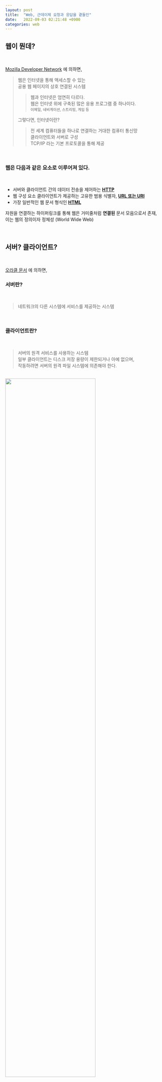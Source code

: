 ```yaml
---
layout: post
title:  "Web, 근데이제 요청과 응답을 곁들인"
date:   2022-09-03 02:21:48 +0900
categories: web
---
```


## 웹이 뭔데?

<br/>

[Mozilla Developer Network](https://developer.mozilla.org/en-US/docs/Glossary/World_Wide_Web) 에 의하면,  
> 웹은 인터넷을 통해 액세스할 수 있는  
> 공용 웹 페이지의 상호 연결된 시스템
> > 웹과 인터넷은 엄연히 다르다.  
> > 웹은 인터넷 위에 구축된 많은 응용 프로그램 중 하나이다.  
> > <sub>이메일, 네비게이션, 스트리밍, 게임 등</sub>
> 
> 그렇다면, 인터넷이란?
> > 전 세계 컴퓨터들을 하나로 연결하는 거대한 컴퓨터 통신망  
> > 클라이언트와 서버로 구성  
> > TCP/IP 라는 기본 프로토콜을 통해 제공

<br/>

### 웹은 다음과 같은 요소로 이루어져 있다.

<br/>

* 서버와 클라이언트 간의 데이터 전송을 제어하는 [**HTTP**]()
* 웹 구성 요소 클라이언트가 제공하는 고유한 범용 식별자, [**URL 또는 URI**]()
* 가장 일반적인 웹 문서 형식인 [**HTML**]()
  
자원을 연결하는 하이퍼링크를 통해 웹은 거미줄처럼 **연결된** 문서 모음으로서 존재,  
이는 웹의 정의이자 정체성 (World Wide Web)

<br/>

## 서버? 클라이언트?

<br/>

[오라클 문서](https://docs.oracle.com/cd/E19455-01/805-7228/6j6q7ueov/index.html) 에 의하면,

### 서버란?

<br/>

> 네트워크의 다른 시스템에 서비스를 제공하는 시스템

<br/>

### 클라이언트란?

<br/>

> 서버의 원격 서비스를 사용하는 시스템   
> 일부 클라이언트는 디스크 저장 용량이 제한되거나 아예 없으며,  
> 작동하려면 서버의 원격 파일 시스템에 의존해야 한다.

<br/>

<img src="https://user-images.githubusercontent.com/47032054/188311212-5d19abc6-9b3b-4872-a98a-f18583d8ada6.png" width="75%" height="75%">

<br/>

## HTTP?

<br/>

[Mozilla Developer Network](https://developer.mozilla.org/en-US/docs/Glossary/HTTP) 및 [W3Schools](https://www.w3schools.com/tags/ref_httpmethods.asp) 에 의하면,

> Hypertext Transfer Protocol  
> > 웹에서 하이퍼미디어 문서를 전송할 수 있도록 하는 기본 네트워크 프로토콜  
> > 서버가 클라이언트 상태를 보존하지 않음  
> > 기본적으로 연결을 유지하지 않음(리소스 절약) 
> > 클라이언트와 서버 간에 요청-응답 프로토콜로 작동(단방향 통신)  
> > > 클라이언트가 서버에 HTTP 요청을 보내면  
> > > 서버가 클라이언트에 응답을 반환한다.  
> > > 이때, 응답에는 상태 정보가 포함되어 있다.  
> > > 요청 및 요청된 내용을 포함할 수도 있다.
 
<br/>

<img src="https://user-images.githubusercontent.com/47032054/188497180-f1568d4d-dfb1-4b19-8e44-e7187a6b359c.png" width="75%" height="75%">

<br/>

### 요청 및 응답

<br/>

HTTP 요청과 응답의 구조는 서로 닮았으며, 그 구조는 다음과 같다.

1. **시작 줄(start-line)** 에는 실행되어야 할 요청, 또은 요청 수행에 대한 성공 또는 실패가 한 줄로 기록되어 있다.
2. 옵션으로 **HTTP 헤더 세트** 가 들어가는데, 요청에 대한 설명, 혹은 메시지 본문에 대한 설명이 들어있다.
3. 요청에 대한 모든 메타 정보가 전송되었음을 알리는 빈 줄(blank line)이 삽입된다.
4. 요청과 관련된 내용(HTML 폼 콘텐츠 등)이 옵션으로 들어가거나, 응답과 관련된 문서(document)가 들어있다.  
   **본문** 의 존재 유무 및 크기는 첫 줄과 HTTP 헤더에 있다.

HTTP 메시지의 시작 줄과 HTTP 헤더를 묶어서 **요청 헤드(head)** 라고 부르며,  
HTTP 메시지의 페이로드는 **본문(body)** 이라고 한다.

<br/>

### 요청 - 시작 줄

<br/>

HTTP 요청은 서버가 특정 동작을 취하게끔 만들기 위해 클라이언트에서 전송하는 메시지이며,  
시작 줄은 다음과 같이 세 가지 요소로 이루어져 있다.  

<br/>

* [HTTP 메서드](https://www.w3schools.com/tags/ref_httpmethods.asp)  
   영어 동사(GET, PUT,POST) 혹은 명사(HEAD, OPTIONS)를 사용  
   **`GET`**, **`POST`**, `PUT`, `HEAD`, `DELETE`,  
  `PATCH`, `OPTIONS`, `CONNECT`, `TRACE`  
   ex) `GET` 은 리소스를 클라이언트로 가져다 달라는 뜻   
   `POST` 는 데이터가 서버로 들어가야 함을 의미

<br/>

* 요청 타겟  
   주로 URL, 또는 프로토콜, 포트, 도메인의 절대 경로로 나타낼 수도 있으며  
   요청 타겟 포맷은 HTTP 메소드에 따라 달라진다.
   * origin 형식  
     끝에 `?`와 쿼리 문자열이 붙는 절대 경로  
     이는 가장 일반적인 형식이며, `GET`, `POST`, `HEAD`, `OPTIONS` 메서드와 함께 사용
   * absolute 형식  
     완전한 URL 형식  
     프록시에 연결하는 경우 대부분 `GET` 과 함께 사용  
   * authority 형식  
     도메인 이름 및 옵션 포트 <sub>(`:`가 앞에 붙는다.)</sub> 로 이루어진 URL의 authority component  
     HTTP 터널을 구축하는 경우에만 `CONNECT` 와 함께 사용
   * asterisk 형식  
     `OPTIONS` 와 함께 `*` 하나로 간단하게 서버 전체를 나타냄

<br/>

* HTTP 버전  
   메시지의 남은 구조를 결정  
   응답 메시지에서 써야 할 HTTP 버전을 알려주는 역할

<br/>

### 요청 - 헤더

<br/>

요청에 들어가는 HTTP 헤더는 HTTP 헤더의 기본 구조를 따른다.  
대소문자 구분없는 문자열 다음에 :` 이 붙으며, 그 뒤에 오는 값은 헤더에 따라 달라진다.  
헤더는 값까지 포함해 한 줄로 구성되지만 꽤 길어질 수 있다.

다양한 종류의 요청 헤더가 있는데, 이들은 다음과 같이 몇몇 그룹으로 나눌 수 있다.

General 헤더: Via와 같은 헤더는 메시지 전체에 적용된다.  

Request 헤더: User-Agent (en-US), Accept-Type와 같은 헤더는 요청의 내용을 좀 더 구체화 시키고(Accept-Language), 컨텍스를 제공하기도 하며(Referer), 조건에 따른 제약 사항을 가하기도 하면서(If-None) 요청 내용을 수정한다.
Entity 헤더: Content-Length와 같은 헤더는 요청 본문에 적용된다. 당연히 요청 내에 본문이 없는 경우 entity 헤더는 전송되지 않는다.

<br/>

### 요청 - 본문

<br/>

본문은 요청의 마지막 부분에 들어가지만, 모든 요청에 본문이 들어가지는 않는다.  
`GET`, `HEAD`, `DELETE`, `OPTIONS` 처럼 리소스를 가져오는 요청은 보통 본문이 필요 없다.  
(HTML 폼 데이터를 포함하는) `POST` 요청일 경우 업데이트를 하기 위해 서버에 데이터를 전송한다.

넓게 보면 본문은 두가지 종류로 나뉜다.

단일-리소스 본문(single-resource bodies): 헤더 두 개(Content-Type와 Content-Length)로 정의된 단일 파일로 구성된다.  
다중-리소스 본문(multiple-resource bodies): 멀티파트 본문으로 구성되는 다중 리소스 본문에서는 파트마다 다른 정보를 지니게 된다.  
보통 HTML 폼과 관련이 있다.

<br/>

### 응답 - 상태 줄

<br/>

HTTP 응답의 시작 줄은 상태 줄(status line)이라고 불린다.  

ex) `HTTP/1.1` `404` `Not Found.`

**프로토콜 버전** : `HTTP/1.1`  
**[상태 코드](https://www.w3schools.com/tags/ref_httpmessages.asp)** : 요청의 성공 여부, `404`  
**상태 텍스트** : 상태 코드에 대한 설명, `Not Found.`  

<br/>

### 응답 - 헤더

<br/>

응답에 들어가는 HTTP 헤더는 다른 헤더와 동일한 구조를 따른다.  
대소문자를 구분하지 않는 문자열 다음에 `:` 이 오며, 그 뒤에 오는 값은 구조가 헤더에 따라 달라진다.  
헤더는 값을 포함해 전체를 한 줄로 표시한다.

General 헤더: Via와 같은 헤더는 메시지 전체에 적용된다.  
Response 헤더: Vary와 Accept-Ranges와 같은 헤더는 상태 줄에 미처 들어가지 못했던 서버에 대한 추가 정보를 제공한다.
Entity 헤더: Content-Length와 같은 헤더는 요청 본문에 적용된다. 당연히 요청 내에 본문이 없는 경우 entity 헤더는 전송되지 않는다.

<br/>

### 응답 - 본문

<br/>

본문은 응답의 마지막 부분에 들어가며, 201, 204과 같은 상태 코드를 가진 응답에는 보통 본문이 없다.  

넓게 보면 본문은 세가지 종류로 나뉜다.

이미 길이가 알려진 단일 파일로 구성된 단일-리소스 본문: 헤더 두개(Content-Type와 Content-Length)로 정의한다.  
길이를 모르는 단일 파일로 구성된 단일-리소스 본문: Transfer-Encoding가 chunked로 설정되어 있으며, 파일은 청크로 나뉘어 인코딩 되어 있다.  
서로 다른 정보를 담고 있는 멀티파트로 이루어진 다중 리소스 본문: 이 경우는 상대적으로 위의 두 경우에 비해 보기 힘들다.  

<br/>

## URL? URI?

<br/>

> **U**niform **R**esource **I**dentifier
> > 인터넷에 존재하는 각종 정보들의 유일한 이름이나 위치를 표시하는 식별자  
> > URI 에는 고유한 위치를 표시하는 URL 과 고유한 이름을 표시하는 URN 이 있다.  
> 
> `scheme`://`host` `:port`/`path`?`query`  
> > `scheme` : 인터넷 서비스 유형 (http, https 등)  
> > `host` : 웹 서버, 내부적으로 도메인을 ip주소로 변환하여 인식    
> > `port` : 호스트의 포트번호 (80, 443 등, 브라우저에서 생략)  
> > `path` : 서버 경로 (생략된 경우: 사이트의 루트 디렉터리)  
> > `query` : 쿼리 데이터를 path 로 전달  

> **U**niform **R**esource **L**ocator  
> 네트워크 상에서 자원이 어디 있는지를 알려주기 위한 규약
> > 웹 브라우저는 URL을 사용하여 웹 서버에서 페이지를 요청한다.
> 
> `scheme`://`prefix.domain` `:port`/`path`/`filename`  
> > `prefix` : 도메인 접두사 (http 의 기본값은 www)  
> > `domain` : 인터넷 도메인 이름 (w3schools.com)  
> > `filename` : 문서 또는 리소스의 이름  

> **U**niform **R**esource **N**ames  
> > 웹 문서의 물리적인 위치와 상관없이 웹 문서 자체를 지시  
> > URN은 URL과는 달리 정보의 실제위치에 관계없이 해당 정보에 접근 가능  
> 
> `urn`:`[namespace identifier]`:`[namespace specific string]`
> > `urn` : 형식 지정, 나는 `urn` 이다.  
> > ex) urn:isbn:096139210x

<br/>

## HTML?

<br/>

[W3Schools](https://www.w3schools.com/html/html_intro.asp) 에 따르면,  

> **H**yper **T**ext **M**arkup **L**anguage  
> > 웹 페이지를 만들기 위한 표준 마크업 언어  
> > > 마크업 언어?  
> 태그 등을 이용하여 문서나 데이터의 구조를 명기하는 언어  
> 
> HTML 은...
> > 웹 페이지의 구조를 설명한다.  
> > elements 로 구성되어 있다.  
> > elements 는 브라우저에 내용을 표시하는 방법을 알려준다.  
> > elements 는 content 레이블을 지정한다. <sub>(`head`, `title` 등)</sub>
> 
> HTML 문서를 웹 브라우저가 읽고 표시한다.  
> HTML 태그는 직접 표시되지 않지만, 문서를 표시하는 방법을 결정하는 데 사용한다.

<br/>

### HTML 샘플 문서
~~~html
<!DOCTYPE html>
<html>
<head>
<title>Page Title</title>
</head>
<body>

<h1>My First Heading</h1>
<p>My first paragraph.</p>

</body>
</html>
~~~

> `<!DOCTYPE html>` :  이 문서는 HTML5 문서  
> `<html>` : HTML의 루트 요소 페이지  
> `<head>` : HTML 페이지에 대한 메타 정보  
> `<title>` : HTML 페이지의 제목  
> `<body>` : 문서의 본문, 보여지는 모든 내용  
> `<h1>` : 큰 제목 (heading)  
> `<p>` : 단락 (paragraph)  


<!--
## TCP? UDP?

## API?

## REST?

## 파싱? 크롤링?
-->
